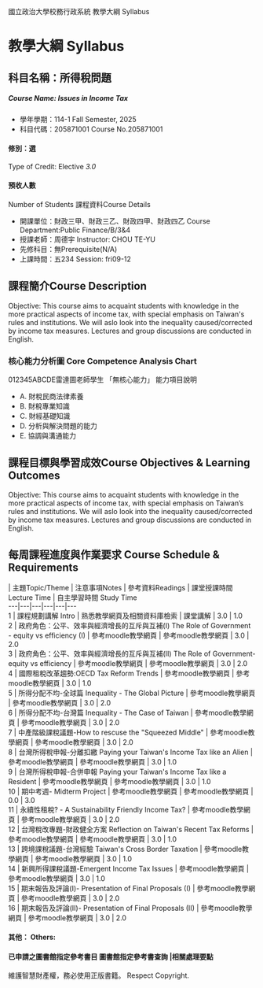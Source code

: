國立政治大學校務行政系統 教學大綱 Syllabus
# 教學大綱 Syllabus
##  科目名稱：所得稅問題
#####  Course Name: Issues in Income Tax
  * 學年學期：114-1 Fall Semester, 2025 
  * 科目代碼：205871001 Course No.205871001
#### 修別：選
Type of Credit: Elective 
_3.0_
#### 預收人數
Number of Students
課程資料Course Details
  * 開課單位：財政三甲、財政三乙、財政四甲、財政四乙 Course Department:Public Finance/B/3&4 
  * 授課老師：周德宇 Instructor: CHOU TE-YU 
  * 先修科目：無Prerequisite(N/A)
  * 上課時間：五234 Session: fri09-12 
##  課程簡介Course Description
Objective: This course aims to acquaint students with knowledge in the more practical aspects of income tax, with special emphasis on Taiwan's rules and institutions. We will aslo look into the inequality caused/corrected by income tax measures. Lectures and group discussions are conducted in English.
###  核心能力分析圖 Core Competence Analysis Chart
012345ABCDE雷達圖老師學生
「無核心能力」 
能力項目說明
  * A. 財稅民商法律素養
  * B. 財稅專業知識
  * C. 財經基礎知識
  * D. 分析與解決問題的能力
  * E. 協調與溝通能力
##  課程目標與學習成效Course Objectives & Learning Outcomes 
Objective: This course aims to acquaint students with knowledge in the more practical aspects of income tax, with special emphasis on Taiwan’s rules and institutions. We will aslo look into the inequality caused/corrected by income tax measures. Lectures and group discussions are conducted in English.
##  每周課程進度與作業要求 Course Schedule & Requirements
|  主題Topic/Theme |  注意事項Notes |  參考資料Readings |  課堂授課時間 Lecture Time |  自主學習時間 Study Time  
---|---|---|---|---|---  
1 |  課程規劃講解 Intro |  熟悉教學網頁及相關資料庫檢索 |  課堂講解 |  3.0 |  1.0  
2 |  政府角色：公平、效率與經濟增長的互斥與互補(I) The Role of Government - equity vs efficiency (I) |  參考moodle教學網頁 |  參考moodle教學網頁 |  3.0 |  2.0  
3 |  政府角色：公平、效率與經濟增長的互斥與互補(II) The Role of Government-equity vs efficiency |  參考moodle教學網頁 |  參考moodle教學網頁 |  3.0 |  2.0  
4 |  國際租稅改革趨勢:OECD Tax Reform Trends |  參考moodle教學網頁 |  參考moodle教學網頁 |  3.0 |  1.0  
5 |  所得分配不均-全球篇 Inequality - The Global Picture |  參考moodle教學網頁 |  參考moodle教學網頁 |  3.0 |  2.0  
6 |  所得分配不均-台灣篇 Inequality - The Case of Taiwan |  參考moodle教學網頁 |  參考moodle教學網頁 |  3.0 |  2.0  
7 |  中產階級課稅議題-How to rescuse the "Squeezed Middle" |  參考moodle教學網頁 |  參考moodle教學網頁 |  3.0 |  2.0  
8 |  台灣所得稅申報-分離扣繳 Paying your Taiwan's Income Tax like an Alien |  參考moodle教學網頁 |  參考moodle教學網頁 |  3.0 |  1.0  
9 |  台灣所得稅申報-合併申報 Paying your Taiwan's Income Tax like a Resident |  參考moodle教學網頁 |  參考moodle教學網頁 |  3.0 |  1.0  
10 |  期中考週- Midterm Project |  參考moodle教學網頁 |  參考moodle教學網頁 |  0.0 |  3.0  
11 |  永續性租稅? - A Sustainability Friendly Income Tax? |  參考moodle教學網頁 |  參考moodle教學網頁 |  3.0 |  2.0  
12 |  台灣稅改專題-財政健全方案 Reflection on Taiwan's Recent Tax Reforms  |  參考moodle教學網頁 |  參考moodle教學網頁 |  3.0 |  1.0  
13 |  跨境課稅議題-台灣經驗 Taiwan's Cross Border Taxation |  參考moodle教學網頁 |  參考moodle教學網頁 |  3.0 |  1.0  
14 |  新興所得課稅議題-Emergent Income Tax Issues |  參考moodle教學網頁 |  參考moodle教學網頁 |  3.0 |  1.0  
15 |  期末報告及評論(I)- Presentation of Final Proposals (I)  |  參考moodle教學網頁 |  參考moodle教學網頁 |  3.0 |  2.0  
16 |  期末報告及評論(II)- Presentation of Final Proposals (II)  |  參考moodle教學網頁 |  參考moodle教學網頁 |  3.0 |  2.0  
####  其他： Others:
####  已申請之圖書館指定參考書目  圖書館指定參考書查詢 |相關處理要點
維護智慧財產權，務必使用正版書籍。 Respect Copyright.